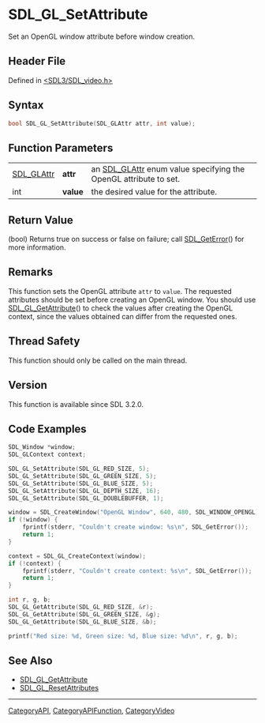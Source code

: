 # SDL_GL_SetAttribute

Set an OpenGL window attribute before window creation.

## Header File

Defined in [<SDL3/SDL_video.h>](https://github.com/libsdl-org/SDL/blob/main/include/SDL3/SDL_video.h)

## Syntax

```c
bool SDL_GL_SetAttribute(SDL_GLAttr attr, int value);
```

## Function Parameters

|                          |           |                                                                                |
| ------------------------ | --------- | ------------------------------------------------------------------------------ |
| [SDL_GLAttr](SDL_GLAttr) | **attr**  | an [SDL_GLAttr](SDL_GLAttr) enum value specifying the OpenGL attribute to set. |
| int                      | **value** | the desired value for the attribute.                                           |

## Return Value

(bool) Returns true on success or false on failure; call
[SDL_GetError](SDL_GetError)() for more information.

## Remarks

This function sets the OpenGL attribute `attr` to `value`. The requested
attributes should be set before creating an OpenGL window. You should use
[SDL_GL_GetAttribute](SDL_GL_GetAttribute)() to check the values after
creating the OpenGL context, since the values obtained can differ from the
requested ones.

## Thread Safety

This function should only be called on the main thread.

## Version

This function is available since SDL 3.2.0.

## Code Examples

```c
SDL_Window *window;
SDL_GLContext context;

SDL_GL_SetAttribute(SDL_GL_RED_SIZE, 5);
SDL_GL_SetAttribute(SDL_GL_GREEN_SIZE, 5);
SDL_GL_SetAttribute(SDL_GL_BLUE_SIZE, 5);
SDL_GL_SetAttribute(SDL_GL_DEPTH_SIZE, 16);
SDL_GL_SetAttribute(SDL_GL_DOUBLEBUFFER, 1);

window = SDL_CreateWindow("OpenGL Window", 640, 480, SDL_WINDOW_OPENGL);
if (!window) {
    fprintf(stderr, "Couldn't create window: %s\n", SDL_GetError());
    return 1;
}

context = SDL_GL_CreateContext(window);
if (!context) {
    fprintf(stderr, "Couldn't create context: %s\n", SDL_GetError());
    return 1;
}

int r, g, b;
SDL_GL_GetAttribute(SDL_GL_RED_SIZE, &r);
SDL_GL_GetAttribute(SDL_GL_GREEN_SIZE, &g);
SDL_GL_GetAttribute(SDL_GL_BLUE_SIZE, &b);

printf("Red size: %d, Green size: %d, Blue size: %d\n", r, g, b);
```

## See Also

- [SDL_GL_GetAttribute](SDL_GL_GetAttribute)
- [SDL_GL_ResetAttributes](SDL_GL_ResetAttributes)






----
[CategoryAPI](CategoryAPI), [CategoryAPIFunction](CategoryAPIFunction), [CategoryVideo](CategoryVideo)

